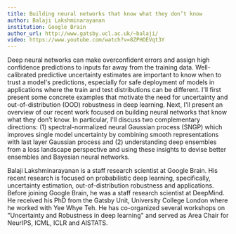 ```yaml
---
title: Building neural networks that know what they don’t know
author: Balaji Lakshminarayanan
institution: Google Brain
author_url: http://www.gatsby.ucl.ac.uk/~balaji/
video: https://www.youtube.com/watch?v=8ZPHOEVqt3Y
---
```


Deep neural networks can make overconfident errors and assign high confidence predictions to inputs far away from the training data. Well-calibrated predictive uncertainty estimates are important to know when to trust a model's predictions, especially for safe deployment of models in applications where the train and test distributions can be different. I'll first present some concrete examples that motivate the need for uncertainty and out-of-distribution (OOD) robustness in deep learning. Next, I'll present an overview of our recent work focused on building neural networks that know what they don’t know. In particular, I'll discuss two complementary directions: (1) spectral-normalized neural Gaussian process (SNGP) which improves single model uncertainty by combining smooth representations with last layer Gaussian process and (2) understanding deep ensembles from a loss landscape perspective and using these insights to devise better ensembles and Bayesian neural networks.

Balaji Lakshminarayanan is a staff research scientist at Google Brain. His recent research is focused on probabilistic deep learning, specifically, uncertainty estimation, out-of-distribution robustness and applications. Before joining Google Brain, he was a staff research scientist at DeepMind. He received his PhD from the Gatsby Unit, University College London where he worked with Yee Whye Teh. He has co-organized several workshops on "Uncertainty and Robustness in deep learning" and served as Area Chair for NeurIPS, ICML, ICLR and AISTATS.